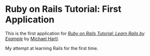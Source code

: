# Ruby on Rails Tutorial: First Application

This is the first application for
[*Ruby on Rails Tutorial: Learn Rails by Example*](http://railstutorial.org/) 
by [Michael Hartl](http://michaelhartl.com/).

My attempt at learning Rails for the first time.
